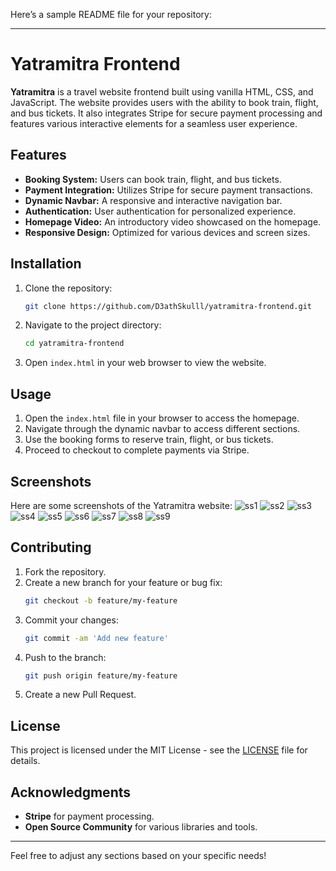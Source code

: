 Here’s a sample README file for your repository:

---

# Yatramitra Frontend

**Yatramitra** is a travel website frontend built using vanilla HTML, CSS, and JavaScript. The website provides users with the ability to book train, flight, and bus tickets. It also integrates Stripe for secure payment processing and features various interactive elements for a seamless user experience.

## Features

- **Booking System:** Users can book train, flight, and bus tickets.
- **Payment Integration:** Utilizes Stripe for secure payment transactions.
- **Dynamic Navbar:** A responsive and interactive navigation bar.
- **Authentication:** User authentication for personalized experience.
- **Homepage Video:** An introductory video showcased on the homepage.
- **Responsive Design:** Optimized for various devices and screen sizes.

## Installation

1. Clone the repository:
   ```bash
   git clone https://github.com/D3athSkulll/yatramitra-frontend.git
   ```
2. Navigate to the project directory:
   ```bash
   cd yatramitra-frontend
   ```
3. Open `index.html` in your web browser to view the website.

## Usage

1. Open the `index.html` file in your browser to access the homepage.
2. Navigate through the dynamic navbar to access different sections.
3. Use the booking forms to reserve train, flight, or bus tickets.
4. Proceed to checkout to complete payments via Stripe.

## Screenshots
Here are some screenshots of the Yatramitra website:
![ss1](./assets/ss1.png)
![ss2](./assets/ss2.png)
![ss3](./assets/ss3.png)
![ss4](./assets/ss4.png)
![ss5](./assets/ss5.png)
![ss6](./assets/ss6.png)
![ss7](./assets/ss7.png)
![ss8](./assets/ss8.png)
![ss9](./assets/ss9.png)
## Contributing

1. Fork the repository.
2. Create a new branch for your feature or bug fix:
   ```bash
   git checkout -b feature/my-feature
   ```
3. Commit your changes:
   ```bash
   git commit -am 'Add new feature'
   ```
4. Push to the branch:
   ```bash
   git push origin feature/my-feature
   ```
5. Create a new Pull Request.

## License

This project is licensed under the MIT License - see the [LICENSE](LICENSE) file for details.

## Acknowledgments

- **Stripe** for payment processing.
- **Open Source Community** for various libraries and tools.

---

Feel free to adjust any sections based on your specific needs!
